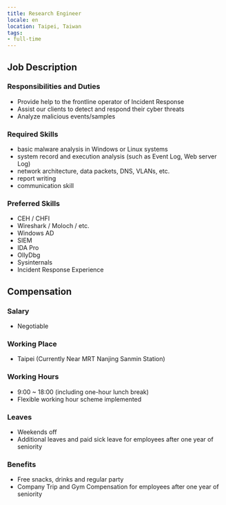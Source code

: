 ```yaml
---
title: Research Engineer
locale: en
location: Taipei, Taiwan
tags:
- full-time
---
```


## **Job Description**

### Responsibilities and Duties

* Provide help to the frontline operator of Incident Response
* Assist our clients to detect and respond their cyber threats
* Analyze malicious events/samples

### Required Skills

* basic malware analysis in Windows or Linux systems
* system record and execution analysis (such as Event Log, Web server Log)
* network architecture, data packets, DNS, VLANs, etc.
* report writing
* communication skill

### Preferred Skills

* CEH / CHFI
* Wireshark / Moloch / etc.
* Windows AD
* SIEM
* IDA Pro
* OllyDbg
* Sysinternals
* Incident Response Experience

## Compensation

### Salary

* Negotiable

### Working Place

* Taipei (Currently Near MRT Nanjing Sanmin Station)

### Working Hours

* 9:00 ~ 18:00 (including one-hour lunch break)
* Flexible working hour scheme implemented

### Leaves

* Weekends off
* Additional leaves and paid sick leave for employees after one year of seniority

### Benefits

* Free snacks, drinks and regular party
* Company Trip and Gym Compensation for employees after one year of seniority
